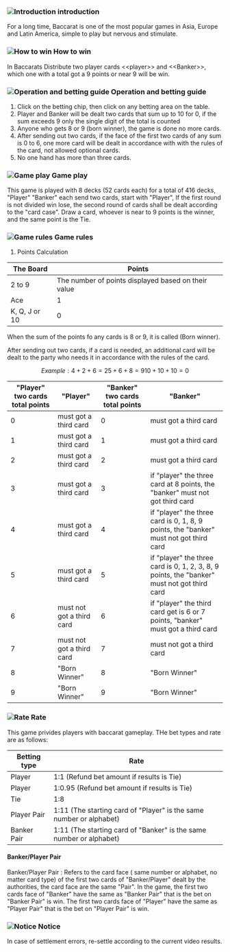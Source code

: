 ### ![Introduction](https://res-global.keazjn8.cn/statics/game_rules/icon_i.png) introduction

For a long time, Baccarat is one of the most popular games in Asia, Europe and Latin America, simple to play but nervous and stimulate.

### ![How to win](https://res-global.keazjn8.cn/statics/game_rules/icon_win.png) How to win

In Baccarats Distribute two player cards <\<player\>> and <\<Banker\>>, which one with a total got a 9 points or near 9 will be win.

### ![Operation and betting guide](https://res-global.keazjn8.cn/statics/game_rules/icon_set.png) Operation and betting guide

1. Click on the betting chip, then click on any betting area on the table.
2. Player and Banker will be dealt two cards that sum up to 10 for 0, if the sum exceeds 9 only the single digit of the total is counted
3. Anyone who gets 8 or 9 (born winner), the game is done no more cards.
4. After sending out two cards, if the face of the first two cards of any sum is 0 to 6, one more card will be dealt in accordance with with the rules of the card, not allowed optional cards.
5. No one hand has more than three cards.

### ![Game play](https://res-global.keazjn8.cn/statics/game_rules/icon_g_p.png) Game play

This game is played with 8 decks (52 cards each) for a total of 416 decks, "Player" "Banker" each send two cards, start with "Player", If the first round is not divided win lose, the second round of cards shall be dealt according to the "card case". Draw a card, whoever is near to 9 points is the winner, and the same point is the Tie.

### ![Game rules](https://res-global.keazjn8.cn/statics/game_rules/icon_g_r.png) Game rules

1. Points Calculation

| The Board     | Points                                              |
| ------------- | --------------------------------------------------- |
| 2 to 9        | The number of points displayed based on their value |
| Ace           | 1                                                   |
| K, Q, J or 10 | 0                                                   |

When the sum of the points fo any cards is 8 or 9, it is called (Born winner).

After sending out two cards, if a card is needed, an additional card will be dealt to the party who needs it in accordance with the rules of the card.

```math
Example:
  4+2+6 = 2
  5+6+8 = 9
  10+10+10 = 0

```

| "Player" two cards total points | "Player"                  | "Banker" two cards total points | "Banker"                                                                                    |
| ------------------------------- | ------------------------- | ------------------------------- | ------------------------------------------------------------------------------------------- |
| 0                               | must got a third card     | 0                               | must got a third card                                                                       |
| 1                               | must got a third card     | 1                               | must got a third card                                                                       |
| 2                               | must got a third card     | 2                               | must got a third card                                                                       |
| 3                               | must got a third card     | 3                               | if "player" the three card at 8 points, the "banker" must not got third card                |
| 4                               | must got a third card     | 4                               | if "player" the three card is 0, 1, 8, 9 points, the "banker" must not got third card       |
| 5                               | must got a third card     | 5                               | if "player" the three card is 0, 1, 2, 3, 8, 9 points, the "banker" must not got third card |
| 6                               | must not got a third card | 6                               | if "player" the third card get is 6 or 7 points, "banker" must got a third card             |
| 7                               | must not got a third card | 7                               | must not got a third card                                                                   |
| 8                               | "Born Winner"             | 8                               | "Born Winner"                                                                               |
| 9                               | "Born Winner"             | 9                               | "Born Winner"                                                                               |

### ![Rate](https://res-global.keazjn8.cn/statics/game_rules/icon_r.png) Rate

This game privides players with baccarat gameplay.
THe bet types and rate are as follows:

| Betting type | Rate                                                                |
| ------------ | ------------------------------------------------------------------- |
| Player       | 1:1 (Refund bet amount if results is Tie)                           |
| Player       | 1:0.95 (Refund bet amount if results is Tie)                        |
| Tie          | 1:8                                                                 |
| Player Pair  | 1:11 (The starting card of "Player" is the same number or alphabet) |
| Banker Pair  | 1:11 (The starting card of "Banker" is the same number or alphabet) |

#### Banker/Player Pair

Banker/Player Pair : Refers to the card face ( same number or alphabet, no matter card type) of the first two cards of "Banker/Player" dealt by the authorities, the card face are the same "Pair". In the game, the first two cards face of "Banker" have the same as "Banker Pair" that is the bet on "Banker Pair" is win. The first two cards face of "Player" have the same as "Player Pair" that is the bet on "Player Pair" is win.

### ![Notice](https://res-global.keazjn8.cn/statics/game_rules/icon_warn.png) Notice

In case of settlement errors, re-settle according to the current video results.

